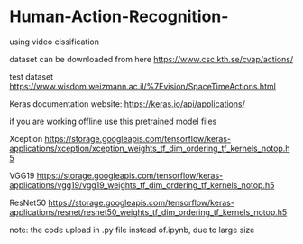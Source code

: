 # Human-Action-Recognition-
using video clssification 

dataset can be downloaded from here https://www.csc.kth.se/cvap/actions/

test dataset https://www.wisdom.weizmann.ac.il/%7Evision/SpaceTimeActions.html

Keras documentation website:  https://keras.io/api/applications/

if you are working offline use this pretrained model files 

Xception 
https://storage.googleapis.com/tensorflow/keras-applications/xception/xception_weights_tf_dim_ordering_tf_kernels_notop.h5

VGG19 
https://storage.googleapis.com/tensorflow/keras-applications/vgg19/vgg19_weights_tf_dim_ordering_tf_kernels_notop.h5

ResNet50 
https://storage.googleapis.com/tensorflow/keras-applications/resnet/resnet50_weights_tf_dim_ordering_tf_kernels_notop.h5

note: the code upload in .py file instead of.ipynb, due to large size 
